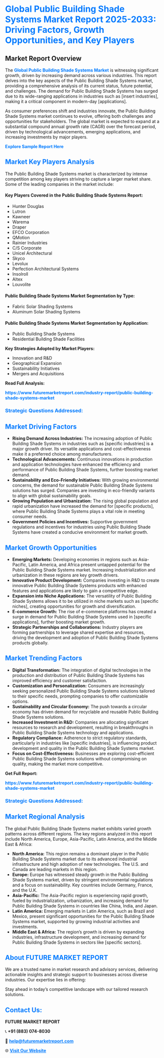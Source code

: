 <h1 style="color: #007BFF;">Global Public Building Shade Systems Market Report 2025-2033: Driving Factors, Growth Opportunities, and Key Players</h1>

<section id="overview">
<h2>Market Report Overview</h2>
<p>The <a href="https://www.futuremarketreport.com/industry-report/public-building-shade-systems-market" style="color: #007BFF; text-decoration: none;"><strong>Global Public Building Shade Systems Market</strong></a> is witnessing significant growth, driven by increasing demand across various industries. This report delves into the key aspects of the Public Building Shade Systems market, providing a comprehensive analysis of its current status, future potential, and challenges. The demand for Public Building Shade Systems has surged due to its wide-ranging applications in industries such as [insert industries], making it a critical component in modern-day [applications].</p>
<p>As consumer preferences shift and industries innovate, the Public Building Shade Systems market continues to evolve, offering both challenges and opportunities for stakeholders. The global market is expected to expand at a substantial compound annual growth rate (CAGR) over the forecast period, driven by technological advancements, emerging applications, and increasing investments by major players.</p>
</section>

<section id="overview">
<p><a href="https://www.futuremarketreport.com/request-sample/reportId=30176" style="color: #007BFF; text-decoration: none;"><strong>Explore Sample Report Here</strong></a></p>
</section>

<section id="key-players">
<h2 style="color: #007BFF;">Market Key Players Analysis</h2>
<p>The Public Building Shade Systems market is characterized by intense competition among key players striving to capture a larger market share. Some of the leading companies in the market include:</p>
<h4>Key Players Covered in the Public Building Shade Systems Report:</h4>
<ul><li>Hunter Douglas</li><li>Lutron</li><li>Kawneer</li><li>Warema</li><li>Draper</li><li>EFCO Corporation</li><li>QMotion</li><li>Rainier Industries</li><li>C/S Corporate</li><li>Unicel Architectural</li><li>Skyco</li><li>Levolux</li><li>Perfection Architectural Systems</li><li>Insolroll</li><li>Altex</li><li>Louvolite</li></ul>
<h4>Public Building Shade Systems Market Segmentation by Type:</h4>
<ul><li>Fabric Solar Shading Systems</li><li>Aluminum Solar Shading Systems</li></ul>

<h4>Public Building Shade Systems Market Segmentation by Application:</h4>
<ul><li>Public Building Shade Systems</li><li>Residential Building Shade Facilities</li></ul>
<p><strong>Key Strategies Adopted by Market Players:</strong></p>
<ul>
<li>Innovation and R&D</li>
<li>Geographical Expansion</li>
<li>Sustainability Initiatives</li>
<li>Mergers and Acquisitions</li>
</ul>
</section>

<section>
<p><strong>Read Full Analysis: </strong></p><a href="https://www.futuremarketreport.com/industry-report/public-building-shade-systems-market" style="color: #007BFF; text-decoration: none;"><strong>https://www.futuremarketreport.com/industry-report/public-building-shade-systems-market</strong></a>
<h3 style="color: #007BFF;">Strategic Questions Addressed:</h3>
</section>

<section id="driving-factors">
<h2 style="color: #007BFF;">Market Driving Factors</h2>
<ul>
<li><strong>Rising Demand Across Industries:</strong> The increasing adoption of Public Building Shade Systems in industries such as [specific industries] is a major growth driver. Its versatile applications and cost-effectiveness make it a preferred choice among manufacturers.</li>
<li><strong>Technological Advancements:</strong> Continuous innovations in production and application technologies have enhanced the efficiency and performance of Public Building Shade Systems, further boosting market demand.</li>
<li><strong>Sustainability and Eco-Friendly Initiatives:</strong> With growing environmental concerns, the demand for sustainable Public Building Shade Systems solutions has surged. Companies are investing in eco-friendly variants to align with global sustainability goals.</li>
<li><strong>Growing Population and Urbanization:</strong> The rising global population and rapid urbanization have increased the demand for [specific products], where Public Building Shade Systems plays a vital role in meeting consumer needs.</li>
<li><strong>Government Policies and Incentives:</strong> Supportive government regulations and incentives for industries using Public Building Shade Systems have created a conducive environment for market growth.</li>
</ul>
</section>

<section id="growth-opportunities">
<h2 style="color: #007BFF;">Market Growth Opportunities</h2>
<ul>
<li><strong>Emerging Markets:</strong> Developing economies in regions such as Asia-Pacific, Latin America, and Africa present untapped potential for the Public Building Shade Systems market. Increasing industrialization and urbanization in these regions are key growth drivers.</li>
<li><strong>Innovative Product Development:</strong> Companies investing in R&D to create innovative Public Building Shade Systems products with enhanced features and applications are likely to gain a competitive edge.</li>
<li><strong>Expansion into Niche Applications:</strong> The versatility of Public Building Shade Systems allows it to be utilized in niche markets such as [specific niches], creating opportunities for growth and diversification.</li>
<li><strong>E-commerce Growth:</strong> The rise of e-commerce platforms has created a surge in demand for Public Building Shade Systems used in [specific applications], further boosting market growth.</li>
<li><strong>Strategic Partnerships and Collaborations:</strong> Industry players are forming partnerships to leverage shared expertise and resources, driving the development and adoption of Public Building Shade Systems products globally.</li>
</ul>
</section>

<section id="trending-factors">
<h2 style="color: #007BFF;">Market Trending Factors</h2>
<ul>
<li><strong>Digital Transformation:</strong> The integration of digital technologies in the production and distribution of Public Building Shade Systems has improved efficiency and customer satisfaction.</li>
<li><strong>Customization and Personalization:</strong> Consumers are increasingly seeking personalized Public Building Shade Systems solutions tailored to their specific needs, prompting companies to offer customizable options.</li>
<li><strong>Sustainability and Circular Economy:</strong> The push towards a circular economy has driven demand for recyclable and reusable Public Building Shade Systems solutions.</li>
<li><strong>Increased Investment in R&D:</strong> Companies are allocating significant resources to research and development, resulting in breakthroughs in Public Building Shade Systems technology and applications.</li>
<li><strong>Regulatory Compliance:</strong> Adherence to strict regulatory standards, particularly in industries like [specific industries], is influencing product development and quality in the Public Building Shade Systems market.</li>
<li><strong>Focus on Cost-Effectiveness:</strong> Businesses are exploring cost-efficient Public Building Shade Systems solutions without compromising on quality, making the market more competitive.</li>
</ul>
</section>

<section>
<p><strong>Get Full Report: </strong></p><a href="https://www.futuremarketreport.com/industry-report/public-building-shade-systems-market" style="color: #007BFF; text-decoration: none;"><strong>https://www.futuremarketreport.com/industry-report/public-building-shade-systems-market</strong></a>
<h3 style="color: #007BFF;">Strategic Questions Addressed:</h3>
</section>


<section id="regional-analysis">
<h2 style="color: #007BFF;">Market Regional Analysis</h2>
<p>The global Public Building Shade Systems market exhibits varied growth patterns across different regions. The key regions analyzed in this report include North America, Europe, Asia-Pacific, Latin America, and the Middle East & Africa:</p>
<ul>
<li><strong>North America:</strong> This region remains a dominant player in the Public Building Shade Systems market due to its advanced industrial infrastructure and high adoption of new technologies. The U.S. and Canada are leading markets in this region.</li>
<li><strong>Europe:</strong> Europe has witnessed steady growth in the Public Building Shade Systems market, driven by stringent environmental regulations and a focus on sustainability. Key countries include Germany, France, and the U.K.</li>
<li><strong>Asia-Pacific:</strong> The Asia-Pacific region is experiencing rapid growth, fueled by industrialization, urbanization, and increasing demand for Public Building Shade Systems in countries like China, India, and Japan.</li>
<li><strong>Latin America:</strong> Emerging markets in Latin America, such as Brazil and Mexico, present significant opportunities for the Public Building Shade Systems market, supported by growing industrial activities and investments.</li>
<li><strong>Middle East & Africa:</strong> The region’s growth is driven by expanding industries, infrastructure development, and increasing demand for Public Building Shade Systems in sectors like [specific sectors].</li>
</ul>
</section>

<footer>
<h2 style="color: #007BFF;">About FUTURE MARKET REPORT</h2>
<p>We are a trusted name in market research and advisory services, delivering actionable insights and strategic support to businesses across diverse industries. Our expertise lies in offering:</p>

<p>Stay ahead in today’s competitive landscape with our tailored research solutions.</p>

<h2 style="color: #007BFF;">Contact Us:</h2>
<p><strong>FUTURE MARKET REPORT</strong></p>
<p>📞 <strong>+91 (883) 074-8030</strong></p>
<p>📧 <strong><a href="mailto:help@futuremarketreport.com" style="color: #007BFF;">help@futuremarketreport.com</a></strong></p>
<p>🌐 <strong><a href="https://www.futuremarketreport.com/" style="color: #007BFF;">Visit Our Website</a></strong></p>
</footer>